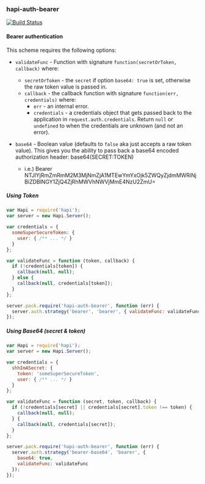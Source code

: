### hapi-auth-bearer

[![Build Status](https://travis-ci.org/j/hapi-auth-bearer.png?branch=master)](https://travis-ci.org/j/hapi-auth-bearer)

#### Bearer authentication

This scheme requires the following options:

- `validateFunc` - Function with signature `function(secretOrToken, callback)` where:
    - `secretOrToken` - the `secret` if option `base64: true` is set, otherwise the raw token value is passed in.
    - `callback` - the callback function with signature `function(err, credentials)` where:
        - `err` - an internal error.
        - `credentials` - a credentials object that gets passed back to the application in `request.auth.credentials`.
          Return `null` or `undefined` to when the credentials are unknown (and not an error).

- `base64` - Boolean value (defaults to `false` aka just accepts a raw token value).  This gives you the ability to pass
 back a base64 encoded authorization header: base64(SECRET:TOKEN)
    - i.e.) Bearer NTJlYjRmZmRmM2M3MjNmZjA1MTEwYmYxOjk5ZWQyZjdmMWRiNjBiZDBlNGY1ZjQ4ZjRhMWVhNWVjMmE4NzU2ZmU=


#####  Using Token
```javascript
var Hapi = require('hapi');
var server = new Hapi.Server();

var credentials = {
  someSuperSecureToken: {
    user: { /** ... */ }
  }
};

var validateFunc = function (token, callback) {
  if (!credentials[token]) {
    callback(null, null);
  } else {
    callback(null, credentials[token]);
  }
};

server.pack.require('hapi-auth-bearer', function (err) {
  server.auth.strategy('bearer', 'bearer', { validateFunc: validateFunc });
});

```

#####  Using Base64 (secret & token)
```javascript
var Hapi = require('hapi');
var server = new Hapi.Server();

var credentials = {
  shhImASecret: {
    token: 'someSuperSecureToken',
    user: { /** ... */ }
  }
};

var validateFunc = function (secret, token, callback) {
  if (!credentials[secret] || credentials[secret].token !== token) {
    callback(null, null);
  } {
    callback(null, credentials[secret]);
  }
};

server.pack.require('hapi-auth-bearer', function (err) {
  server.auth.strategy('bearer-base64', 'bearer', {
    base64: true,
    validateFunc: validateFunc
  });
});

```